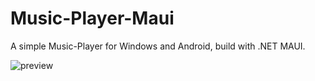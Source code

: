 # Music-Player-Maui
 A simple Music-Player for Windows and Android, build with .NET MAUI.
 
 ![preview](https://user-images.githubusercontent.com/27453571/221366794-4cea36ba-76bf-49ba-9050-11d4db24d058.png)
